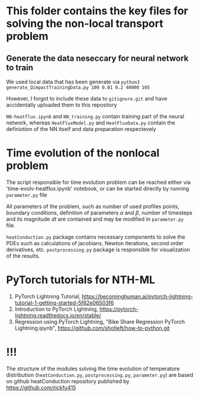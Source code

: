 # This folder contains the key files for solving the non-local transport problem
## Generate the data neseccary for neural network to train
We used local data that has been generate via `python3 generate_QimpactTrainingData.py 100 0.01 0.2 40000 105`

However, I forgot to include these data to `gitignore.git` and have accidentally uploaded them to this repository

`NN-heatflux.ipynb` and `NN_training.py` contain training part of the neural network, whereas `HeatFluxModel.py` and `HeatFluxData.py` contain the definiotion of the NN itself and data preparation respectevely

# Time evolution of the nonlocal problem 
The script responsible for time evolution problem can be reached either via 'time-evolv-heatflux.ipynb' notebook, or can be started directly by running `parameter.py` file

All parameters of the problem, such as number of used profiles points, boundary conditions, definition of parameters $\alpha$ and $\beta$, number of timesteps and its magnitude $dt$ are contained and may be modified in `parameter.py` file.

`heatConduction.py` package contains necessary components to solve the PDEs such as calculations of jacobians, Newton iterations, second order derivatives, etc.
`postprocessing.py` package is responsible for visualization of the results.

# PyTorch tutorials for NTH-ML


1. PyTorch Lightning Tutorial, https://becominghuman.ai/pytorch-lightning-tutorial-1-getting-started-5f82e06503f6
2. Introduction to PyTorch Lightning, https://pytorch-lightning.readthedocs.io/en/stable/
3. Regression using PyTorch Lightning, "Bike Share Regression PyTorch Lightning.ipynb", https://github.com/shotleft/how-to-python.git

# !!!
The structure of the modules solving the time evolution of temperature distribution (`heatConduction.py`, `postprocessing.py`,  `parameter.py`)  are based on github heatConduction repository published by https://github.com/rickfu415
